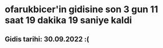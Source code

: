 # ofarukbicer'in gidisine son 3 gun 11 saat 19 dakika 19 saniye kaldi

## Gidis tarihi: 30.09.2022 :(